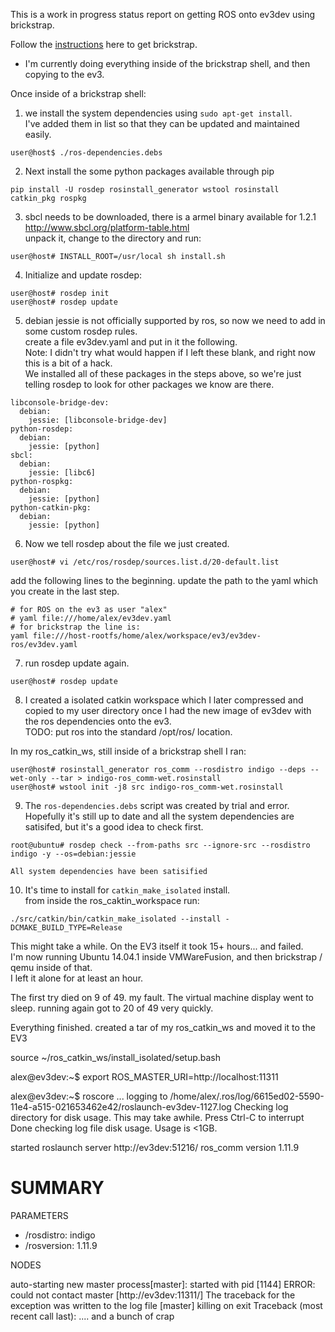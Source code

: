 This is a work in progress status report on getting ROS onto ev3dev using brickstrap.

Follow the [instructions](https://github.com/ev3dev/ev3dev/wiki/Using-brickstrap-to-cross-compile-and-debug) here to get brickstrap.
  - I'm currently doing everything inside of the brickstrap shell, and then copying to the ev3.

Once inside of a brickstrap shell:

1. we install the system dependencies using ```sudo apt-get install```. <br>
  I've added them in list so that they can be updated and maintained easily. 

  ```
  user@host$ ./ros-dependencies.debs
  ```
2. Next install the some python packages available through pip

  ```
  pip install -U rosdep rosinstall_generator wstool rosinstall catkin_pkg rospkg
  ```
3. sbcl needs to be downloaded, there is a armel binary available for 1.2.1 <br>
  http://www.sbcl.org/platform-table.html <br>
  unpack it, change to the directory and run: <br>

  ```
  user@host# INSTALL_ROOT=/usr/local sh install.sh
  ```

4. Initialize and update rosdep:

  ```
  user@host# rosdep init
  user@host# rosdep update
  ```
  
5. debian jessie is not officially supported by ros, so now we need to add in some custom rosdep rules.<br>
  create a file ev3dev.yaml and put in it the following.<br>
  Note: I didn't try what would happen if I left these blank, and right now this is a bit of a hack.<br>
  We installed all of these packages in the steps above, so we're just telling rosdep to look for other packages we know are there.

  ```
  libconsole-bridge-dev:
    debian:
      jessie: [libconsole-bridge-dev]
  python-rosdep:
    debian:
      jessie: [python]
  sbcl:
    debian:
      jessie: [libc6]
  python-rospkg:
    debian:
      jessie: [python]
  python-catkin-pkg:
    debian:
      jessie: [python]
  ```

6. Now we tell rosdep about the file we just created.

  ```
  user@host# vi /etc/ros/rosdep/sources.list.d/20-default.list
  ```
  
  add the following lines to the beginning. update the path to the yaml which you create in the last step. 
  ```
  # for ROS on the ev3 as user "alex"
  # yaml file:///home/alex/ev3dev.yaml
  # for brickstrap the line is:
  yaml file:///host-rootfs/home/alex/workspace/ev3/ev3dev-ros/ev3dev.yaml
  ```

7. run rosdep update again. 

  ```
  user@host# rosdep update
  ```

8. I created a isolated catkin workspace which I later compressed and copied to my user directory once I had the new image of ev3dev with the ros dependencies onto the ev3. <br>
  TODO: put ros into the standard /opt/ros/ location. <br>

  In my ros_catkin_ws, still inside of a brickstrap shell I ran:
  ```
  user@host# rosinstall_generator ros_comm --rosdistro indigo --deps --wet-only --tar > indigo-ros_comm-wet.rosinstall
  user@host# wstool init -j8 src indigo-ros_comm-wet.rosinstall
  ```

9. The ```ros-dependencies.debs``` script was created by trial and error. Hopefully it's still up to date and all the system dependencies are satisifed, but it's a good idea to check first. 

  ```
  root@ubuntu# rosdep check --from-paths src --ignore-src --rosdistro indigo -y --os=debian:jessie
  
  All system dependencies have been satisified
  ```

10. It's time to install for ```catkin_make_isolated``` install. <br>
  from inside the ros_caktin_workspace run:
  ```
  ./src/catkin/bin/catkin_make_isolated --install -DCMAKE_BUILD_TYPE=Release
  ```
  
  This might take a while. On the EV3 itself it took 15+ hours... and failed. <br>
  I'm now running Ubuntu 14.04.1 inside VMWareFusion, and then brickstrap / qemu inside of that. <br> 
  I left it alone for at least an hour. 

The first try died on 9 of 49. my fault. The virtual machine display went to sleep. 
running again got to 20 of 49 very quickly. 

Everything finished. created a tar of my ros_catkin_ws and moved it to the EV3

source ~/ros_catkin_ws/install_isolated/setup.bash

alex@ev3dev:~$ export ROS_MASTER_URI=http://localhost:11311

alex@ev3dev:~$ roscore
... logging to /home/alex/.ros/log/6615ed02-5590-11e4-a515-021653462e42/roslaunch-ev3dev-1127.log
Checking log directory for disk usage. This may take awhile.
Press Ctrl-C to interrupt
Done checking log file disk usage. Usage is <1GB.

started roslaunch server http://ev3dev:51216/
ros_comm version 1.11.9


SUMMARY
========

PARAMETERS
 * /rosdistro: indigo
 * /rosversion: 1.11.9

NODES

auto-starting new master
process[master]: started with pid [1144]
ERROR: could not contact master [http://ev3dev:11311/]
The traceback for the exception was written to the log file
[master] killing on exit
Traceback (most recent call last):
.... and a bunch of crap


